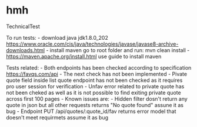 # hmh
TechnicalTest

To run tests:
	- download java jdk1.8.0_202 https://www.oracle.com/cis/java/technologies/javase/javase8-archive-downloads.html
	- install maven go to root folder and run: mvn clean install
	- https://maven.apache.org/install.html use guide to install maven
	
Tests related:
	- Both endpoints has been checked according to specification https://favqs.com/api
	- The next check has not been implemented
		- Pivate quote field inside list quote endpoint has not been checked as it requires pro user session for verification
		- Unfav error related to private quote has not been cheked as well as it is not possible to find exiting private quote across first 100 pages
	- Known issues are:
		- Hidden filter dosn't return any quote in json but all other requests returns "No quote found" assune it as bug
		- Endpoint PUT /api/quotes/:quote_id/fav returns error model that doesn't meet requirmets assume it as bug
